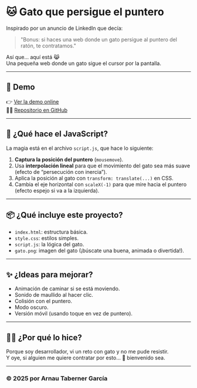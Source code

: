 # 🐱 Gato que persigue el puntero

Inspirado por un anuncio de LinkedIn que decía:

> "Bonus: si haces una web donde un gato persigue al puntero del ratón, te contratamos."

Así que… aquí está 😹  
Una pequeña web donde un gato sigue el cursor por la pantalla.

---

## 🚀 Demo

👉 [Ver la demo online](demo-gato.arnauquest.es)  
👨‍💻 [Repositorio en GitHub](gato.arnauquest.es)

---

## 🧠 ¿Qué hace el JavaScript?

La magia está en el archivo `script.js`, que hace lo siguiente:

1. **Captura la posición del puntero** (`mousemove`).
2. Usa **interpolación lineal** para que el movimiento del gato sea más suave (efecto de “persecución con inercia”).
3. Aplica la posición al gato con `transform: translate(...)` en CSS.
4. Cambia el eje horizontal con `scaleX(-1)` para que mire hacia el puntero (efecto espejo si va a la izquierda).

---

## 📦 ¿Qué incluye este proyecto?

- `index.html`: estructura básica.
- `style.css`: estilos simples.
- `script.js`: la lógica del gato.
- `gato.png`: imagen del gato (¡búscate una buena, animada o divertida!).

---

## ✨ ¿Ideas para mejorar?

- Animación de caminar si se está moviendo.
- Sonido de maullido al hacer clic.
- Colisión con el puntero.
- Modo oscuro.
- Versión móvil (usando toque en vez de puntero).

---

## 🧙‍♂️ ¿Por qué lo hice?

Porque soy desarrollador, vi un reto con gato y no me pude resistir.  
Y oye, si alguien me quiere contratar por esto… 🐾 bienvenido sea.

---

### © 2025 por Arnau Taberner García
